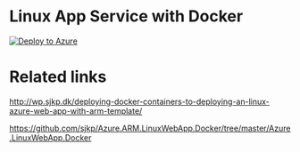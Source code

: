 # Linux App Service with Docker

[![Deploy to Azure](http://azuredeploy.net/deploybutton.png)](https://azuredeploy.net/)

# Related links

http://wp.sjkp.dk/deploying-docker-containers-to-deploying-an-linux-azure-web-app-with-arm-template/

https://github.com/sjkp/Azure.ARM.LinuxWebApp.Docker/tree/master/Azure.LinuxWebApp.Docker
